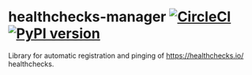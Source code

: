 # healthchecks-manager [![CircleCI](https://circleci.com/gh/15five/healthchecks-manager.svg?style=svg&circle-token=11980ad9faf7cfe88b5812c880cfed05b867b0cb)](https://circleci.com/gh/15five/healthchecks-manager) [![PyPI version](https://badge.fury.io/py/healthchecks-manager.svg)](https://badge.fury.io/py/healthchecks-manager)
Library for automatic registration and pinging of https://healthchecks.io/ healthchecks.